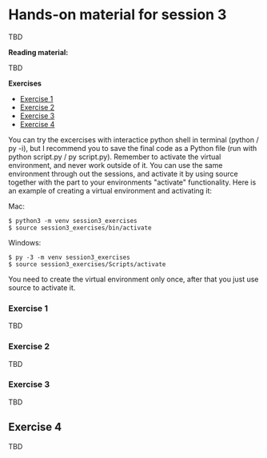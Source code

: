 # Hands-on material for session 3

TBD

**Reading material:**

TBD

**Exercises**
- [Exercise 1](#exercise-1)
- [Exercise 2](#exercise-2)
- [Exercise 3](#exercise-3)
- [Exercise 4](#exercise-4)

You can try the excercises with interactice python shell in terminal (python / py -i), but I recommend you to save the final code as a Python file (run with python script.py / py script.py). Remember to activate the virtual environment, and never work outside of it. You can use the same environment through out the sessions, and activate it by using source together with the part to your environments "activate" functionality. Here is an example of creating a virtual environment and activating it:

Mac:
```
$ python3 -m venv session3_exercises 
$ source session3_exercises/bin/activate

```
Windows:
```
$ py -3 -m venv session3_exercises 
$ source session3_exercises/Scripts/activate

```

You need to create the virtual environment only once, after that you just use source to activate it.

### Exercise 1

TBD

### Exercise 2

TBD

### Exercise 3

TBD

## Exercise 4

TBD
